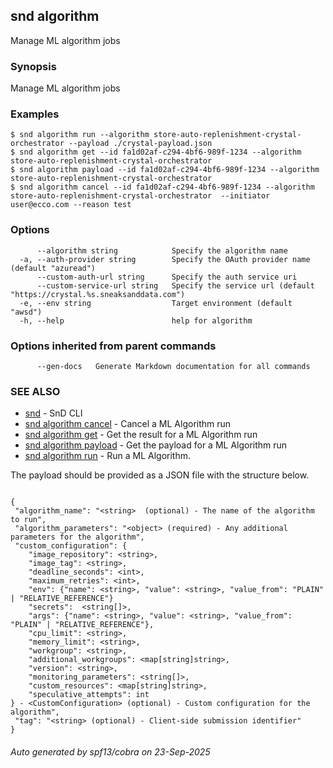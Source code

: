 ## snd algorithm

Manage ML algorithm jobs

### Synopsis

Manage ML algorithm jobs

### Examples

```
$ snd algorithm run --algorithm store-auto-replenishment-crystal-orchestrator --payload ./crystal-payload.json
$ snd algorithm get --id fa1d02af-c294-4bf6-989f-1234 --algorithm store-auto-replenishment-crystal-orchestrator
$ snd algorithm payload --id fa1d02af-c294-4bf6-989f-1234 --algorithm store-auto-replenishment-crystal-orchestrator
$ snd algorithm cancel --id fa1d02af-c294-4bf6-989f-1234 --algorithm store-auto-replenishment-crystal-orchestrator  --initiator user@ecco.com --reason test

```

### Options

```
      --algorithm string            Specify the algorithm name
  -a, --auth-provider string        Specify the OAuth provider name (default "azuread")
      --custom-auth-url string      Specify the auth service uri
      --custom-service-url string   Specify the service url (default "https://crystal.%s.sneaksanddata.com")
  -e, --env string                  Target environment (default "awsd")
  -h, --help                        help for algorithm
```

### Options inherited from parent commands

```
      --gen-docs   Generate Markdown documentation for all commands
```

### SEE ALSO

* [snd](snd.md)	 - SnD CLI
* [snd algorithm cancel](snd_algorithm_cancel.md)	 - Cancel a ML Algorithm run
* [snd algorithm get](snd_algorithm_get.md)	 - Get the result for a ML Algorithm run
* [snd algorithm payload](snd_algorithm_payload.md)	 - Get the payload for a ML Algorithm run
* [snd algorithm run](snd_algorithm_run.md)	 - Run a ML Algorithm.

The payload should be provided as a JSON file with the structure below.

<pre><code>
{
 "algorithm_name": "&lt;string&gt;  (optional) - The name of the algorithm to run",
 "algorithm_parameters": "&lt;object&gt; (required) - Any additional parameters for the algorithm",
 "custom_configuration": {
	"image_repository": &lt;string&gt;,
	"image_tag": &lt;string&gt;,
	"deadline_seconds": &lt;int&gt;,
	"maximum_retries": &lt;int&gt;,
	"env": {"name": &lt;string&gt;, "value": &lt;string&gt;, "value_from": "PLAIN" | "RELATIVE_REFERENCE"}
	"secrets":  &lt;string[]&gt;,
	"args": {"name": &lt;string&gt;, "value": &lt;string&gt;, "value_from": "PLAIN" | "RELATIVE_REFERENCE"},
	"cpu_limit": &lt;string&gt;,
	"memory_limit": &lt;string&gt;,
	"workgroup": &lt;string&gt;,
	"additional_workgroups": &lt;map[string]string&gt;,
	"version": &lt;string&gt;,
	"monitoring_parameters": &lt;string[]&gt;,
	"custom_resources": &lt;map[string]string&gt;,
	"speculative_attempts": int
} - &lt;CustomConfiguration&gt; (optional) - Custom configuration for the algorithm",
 "tag": "&lt;string&gt; (optional) - Client-side submission identifier"
}
</code></pre>


###### Auto generated by spf13/cobra on 23-Sep-2025
